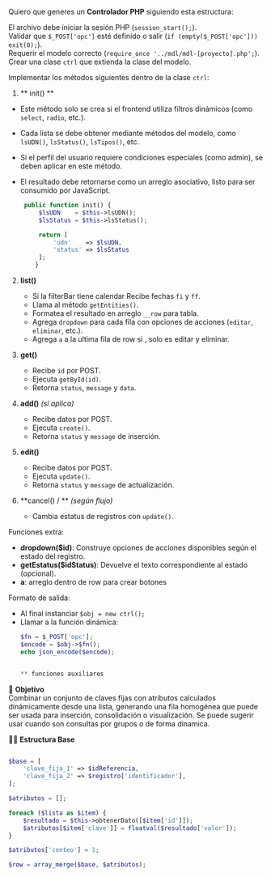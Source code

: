 Quiero que generes un **Controlador PHP** siguiendo esta estructura:

El archivo debe iniciar la sesión PHP (`session_start();`).  
Validar que `$_POST['opc']` esté definido o salir (`if (empty($_POST['opc'])) exit(0);`).  
Requerir el modelo correcto (`require_once '../mdl/mdl-[proyecto].php';`).  
Crear una clase `ctrl` que extienda la clase del modelo.

Implementar los métodos siguientes dentro de la clase `ctrl`:

1. ** init() **
- Este método solo se crea si el frontend utiliza filtros dinámicos (como `select`, `radio`, etc.).
- Cada lista se debe obtener mediante métodos del modelo, como `lsUDN()`, `lsStatus()`, `lsTipos()`, etc.
- Si el perfil del usuario requiere condiciones especiales (como admin), se deben aplicar en este método.
- El resultado debe retornarse como un arreglo asociativo, listo para ser consumido por JavaScript.

   ```php ejemplo
    public function init() {
        $lsUDN    = $this->lsUDN();
        $lsStatus = $this->lsStatus();

        return [
            'udn'    => $lsUDN,
            'status' => $lsStatus
        ];
       }

2. **list()**
   - Si la filterBar tiene calendar Recibe fechas `fi` y `ff`.
   - Llama al método `getEntities()`.
   - Formatea el resultado en arreglo `__row` para tabla.
   - Agrega `dropdown` para cada fila con opciones de acciones (`editar`, `eliminar`, etc.).
   - Agrega `a` a la ultima fila de row si , solo es editar y eliminar. 

3. **get()**
   - Recibe `id` por POST.
   - Ejecuta `getById(id)`.
   - Retorna `status`, `message` y `data`.

4. **add()** *(si aplica)*
   - Recibe datos por POST.
   - Ejecuta `create()`.
   - Retorna `status` y `message` de inserción.

5. **edit()**
   - Recibe datos por POST.
   - Ejecuta `update()`.
   - Retorna `status` y `message` de actualización.

6. **cancel() / ** *(según flujo)*
   - Cambia estatus de registros con `update()`.

Funciones extra:

- **dropdown($id)**: Construye opciones de acciones disponibles según el estado del registro.
- **getEstatus($idStatus)**: Devuelve el texto correspondiente al estado (opcional).
- **a**: arreglo dentro de row para crear botones

Formato de salida:
- Al final instanciar `$obj = new ctrl();`
- Llamar a la función dinámica:  
  ```php
  $fn = $_POST['opc'];
  $encode = $obj->$fn();
  echo json_encode($encode);


  ** funciones auxiliares
<merge-multiple>

🎯 **Objetivo**  
Combinar un conjunto de claves fijas con atributos calculados dinámicamente desde una lista, generando una fila homogénea que puede ser usada para inserción, consolidación o visualización.
Se puede sugerir usar cuando son consultas por grupos o de forma dinamica.

🧩🧩 **Estructura Base**

```php

$base = [
    'clave_fija_1' => $idReferencia,
    'clave_fija_2' => $registro['identificador'],
];

$atributos = [];

foreach ($lista as $item) {
    $resultado = $this->obtenerDato([$item['id']]);
    $atributos[$item['clave']] = floatval($resultado['valor']);
}

$atributos['conteo'] = 1;

$row = array_merge($base, $atributos);

```

</merge-multiple>









    